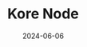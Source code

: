 ---
title: Kore Node
date: 2024-06-06
weight: 5
description: Intermediary between the different Kore Clients and Kore Base.
---